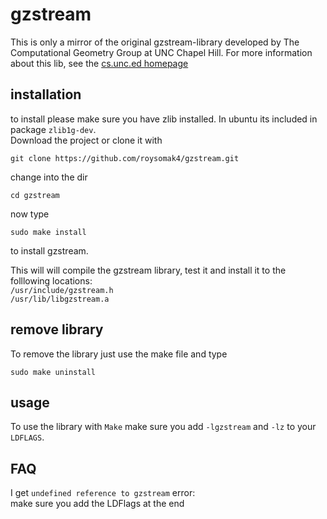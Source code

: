 # gzstream

This is only a mirror of the original gzstream-library developed by The Computational Geometry Group at UNC Chapel Hill. For more information about this lib, see the [cs.unc.ed homepage](http://www.cs.unc.edu/Research/compgeom/gzstream/)

## installation

to install please make sure you have zlib installed. In ubuntu its included in package `zlib1g-dev`.  
Download the project or clone it with

```
git clone https://github.com/roysomak4/gzstream.git
```

change into the dir

```
cd gzstream
```

now type

```
sudo make install
```

to install gzstream.

This will will compile the gzstream library, test it and install it to the folllowing locations:  
`/usr/include/gzstream.h`  
`/usr/lib/libgzstream.a`

## remove library

To remove the library just use the make file and type

```
sudo make uninstall
```

## usage

To use the library with `Make` make sure you add `-lgzstream` and `-lz` to your `LDFLAGS`.

## FAQ

I get `undefined reference to gzstream` error:  
make sure you add the LDFlags at the end
